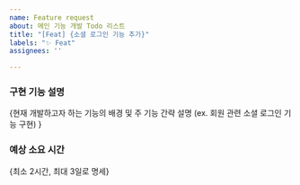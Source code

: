 ```yaml
---
name: Feature request
about: 메인 기능 개발 Todo 리스트
title: "[Feat] {소셜 로그인 기능 추가}"
labels: "✨ Feat"
assignees: ''

---
```


### 구현 기능 설명
{현재 개발하고자 하는 기능의 배경 및 주 기능 간략 설명 (ex. 회원 관련 소셜 로그인 기능 구현) }

### 예상 소요 시간
{최소 2시간, 최대 3일로 명세}